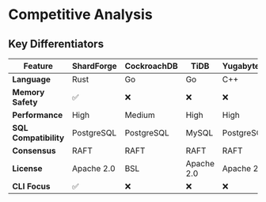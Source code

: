 # Competitive Analysis

## Key Differentiators

| Feature | ShardForge | CockroachDB | TiDB | YugabyteDB |
|---------|---------|-------------|------|------------|
| **Language** | Rust | Go | Go | C++ |
| **Memory Safety** | ✅ | ❌ | ❌ | ❌ |
| **Performance** | High | Medium | High | High |
| **SQL Compatibility** | PostgreSQL | PostgreSQL | MySQL | PostgreSQL |
| **Consensus** | RAFT | RAFT | RAFT | RAFT |
| **License** | Apache 2.0 | BSL | Apache 2.0 | Apache 2.0 |
| **CLI Focus** | ✅ | ❌ | ❌ | ❌ |
